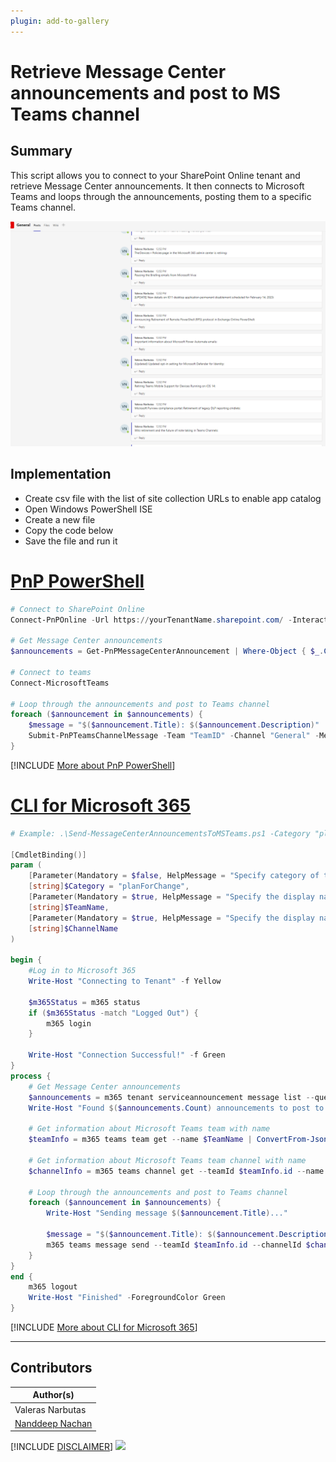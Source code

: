```yaml
---
plugin: add-to-gallery
---
```


# Retrieve Message Center announcements and post to MS Teams channel

## Summary

This script allows you to connect to your SharePoint Online tenant and retrieve Message Center announcements. It then connects to Microsoft Teams and loops through the announcements, posting them to a specific Teams channel.

![Example Screenshot](assets/preview.png)

## Implementation

- Create csv file with the list of site collection URLs to enable app catalog
- Open Windows PowerShell ISE
- Create a new file
- Copy the code below
- Save the file and run it

# [PnP PowerShell](#tab/pnpps)

```powershell
# Connect to SharePoint Online
Connect-PnPOnline -Url https://yourTenantName.sharepoint.com/ -Interactive 

# Get Message Center announcements
$announcements = Get-PnPMessageCenterAnnouncement | Where-Object { $_.Category -eq "PlanForChange" } | Select-Object Title, Description

# Connect to teams
Connect-MicrosoftTeams 

# Loop through the announcements and post to Teams channel
foreach ($announcement in $announcements) {
    $message = "$($announcement.Title): $($announcement.Description)"
    Submit-PnPTeamsChannelMessage -Team "TeamID" -Channel "General" -Message $message
}

```
[!INCLUDE [More about PnP PowerShell](../../docfx/includes/MORE-PNPPS.md)]

# [CLI for Microsoft 365](#tab/cli-m365-ps)

```powershell
# Example: .\Send-MessageCenterAnnouncementsToMSTeams.ps1 -Category "planForChange" -TeamName "Team Name" -ChannelName "Channel Name"

[CmdletBinding()]
param (
    [Parameter(Mandatory = $false, HelpMessage = "Specify category of the message center announcement")]
    [string]$Category = "planForChange",
    [Parameter(Mandatory = $true, HelpMessage = "Specify the display name of the team to which the channel belongs to")]
    [string]$TeamName,
    [Parameter(Mandatory = $true, HelpMessage = "Specify the display name of the channel to post the message center announcements")]
    [string]$ChannelName
)

begin {
    #Log in to Microsoft 365
    Write-Host "Connecting to Tenant" -f Yellow

    $m365Status = m365 status
    if ($m365Status -match "Logged Out") {
        m365 login
    }

    Write-Host "Connection Successful!" -f Green
}
process {
    # Get Message Center announcements
    $announcements = m365 tenant serviceannouncement message list --query "[?category == '$($Category)']" | ConvertFrom-Json
    Write-Host "Found $($announcements.Count) announcements to post to MS Teams channel"

    # Get information about Microsoft Teams team with name
    $teamInfo = m365 teams team get --name $TeamName | ConvertFrom-Json

    # Get information about Microsoft Teams team channel with name
    $channelInfo = m365 teams channel get --teamId $teamInfo.id --name $ChannelName | ConvertFrom-Json

    # Loop through the announcements and post to Teams channel
    foreach ($announcement in $announcements) {
        Write-Host "Sending message $($announcement.Title)..."

        $message = "$($announcement.Title): $($announcement.Description)"
        m365 teams message send --teamId $teamInfo.id --channelId $channelInfo.id --message $message
    }
}
end {
    m365 logout
    Write-Host "Finished" -ForegroundColor Green
}
```
[!INCLUDE [More about CLI for Microsoft 365](../../docfx/includes/MORE-CLIM365.md)]

***

## Contributors

| Author(s) |
|-----------|
| Valeras Narbutas |
| [Nanddeep Nachan](https://github.com/nanddeepn) |

[!INCLUDE [DISCLAIMER](../../docfx/includes/DISCLAIMER.md)]
<img src="https://m365-visitor-stats.azurewebsites.net/script-samples/scripts/spo-get-message-centre-announcements-and-post-to-teams-channel" aria-hidden="true" />
